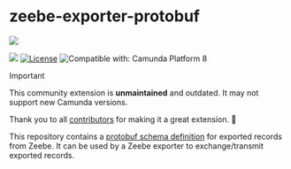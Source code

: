 # zeebe-exporter-protobuf

[![](https://img.shields.io/badge/Community%20Extension-An%20open%20source%20community%20maintained%20project-FF4700)](https://github.com/camunda-community-hub/community)

[![](https://img.shields.io/badge/Lifecycle-Unmaintained-lightgrey)](https://github.com/Camunda-Community-Hub/community/blob/main/extension-lifecycle.md#Unmaintained-)
[![License](https://img.shields.io/badge/License-Apache%202.0-blue.svg)](https://opensource.org/licenses/Apache-2.0)
![Compatible with: Camunda Platform 8](https://img.shields.io/badge/Compatible%20with-Camunda%20Platform%208-0072Ce)

> [!IMPORTANT]
> This community extension is **unmaintained** and outdated. It may not support new Camunda versions.
>
> Thank you to all [contributors](https://github.com/camunda-community-hub/zeebe-exporter-protobuf/graphs/contributors) for making it a great extension. :tada:

This repository contains a [protobuf schema definition](https://github.com/zeebe-io/zeebe-exporter-protobuf/blob/master/src/main/proto/schema.proto) for exported records from Zeebe. It can be used by a Zeebe exporter to exchange/transmit exported records.
